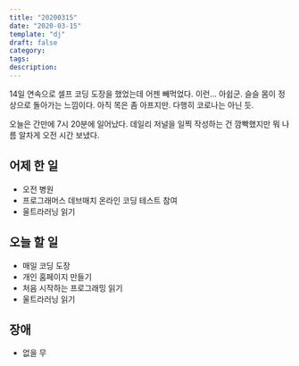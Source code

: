 ```yaml
---
title: "20200315"
date: "2020-03-15"
template: "dj"
draft: false
category:
tags:
description:
---
```


14일 연속으로 셀프 코딩 도장을 했었는데 어젠 빼먹었다. 이런... 아쉽군.
슬슬 몸이 정상으로 돌아가는 느낌이다. 아직 목은 좀 아프지만.
다행히 코로나는 아닌 듯.

오늘은 간만에 7시 20분에 일어났다. 데일리 저널을 일찍 작성하는 건 깜빡했지만
뭐 나름 알차게 오전 시간 보냈다.

## 어제 한 일

* 오전 병원
* 프로그래머스 데브매치 온라인 코딩 테스트 참여
* 울트라러닝 읽기

## 오늘 할 일

* 매일 코딩 도장
* 개인 홈페이지 만들기
* 처음 시작하는 프로그래밍 읽기
* 울트라러닝 읽기

## 장애

* 없을 무
